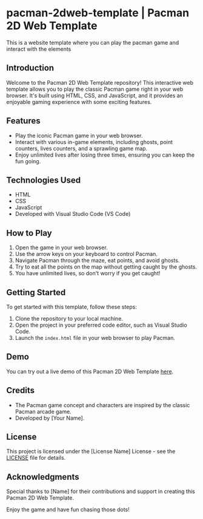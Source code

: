 # pacman-2dweb-template | Pacman 2D Web Template
This is a website template where you can play the pacman game and interact with the elements

## Introduction
Welcome to the Pacman 2D Web Template repository! This interactive web template allows you to play the classic Pacman game right in your web browser. It's built using HTML, CSS, and JavaScript, and it provides an enjoyable gaming experience with some exciting features.

## Features
- Play the iconic Pacman game in your web browser.
- Interact with various in-game elements, including ghosts, point counters, lives counters, and a sprawling game map.
- Enjoy unlimited lives after losing three times, ensuring you can keep the fun going.

## Technologies Used
- HTML
- CSS
- JavaScript
- Developed with Visual Studio Code (VS Code)

## How to Play
1. Open the game in your web browser.
2. Use the arrow keys on your keyboard to control Pacman.
3. Navigate Pacman through the maze, eat points, and avoid ghosts.
4. Try to eat all the points on the map without getting caught by the ghosts.
5. You have unlimited lives, so don't worry if you get caught!

## Getting Started
To get started with this template, follow these steps:

1. Clone the repository to your local machine.
2. Open the project in your preferred code editor, such as Visual Studio Code.
3. Launch the `index.html` file in your web browser to play Pacman.

## Demo
You can try out a live demo of this Pacman 2D Web Template [here]([https://github.com/c-onfused69/pacman-2dweb-template](https://master--pacman2d-wt.netlify.app/)).

## Credits
- The Pacman game concept and characters are inspired by the classic Pacman arcade game.
- Developed by [Your Name].

## License
This project is licensed under the [License Name] License - see the [LICENSE](LICENSE) file for details.

## Acknowledgments
Special thanks to [Name] for their contributions and support in creating this Pacman 2D Web Template.

Enjoy the game and have fun chasing those dots!

